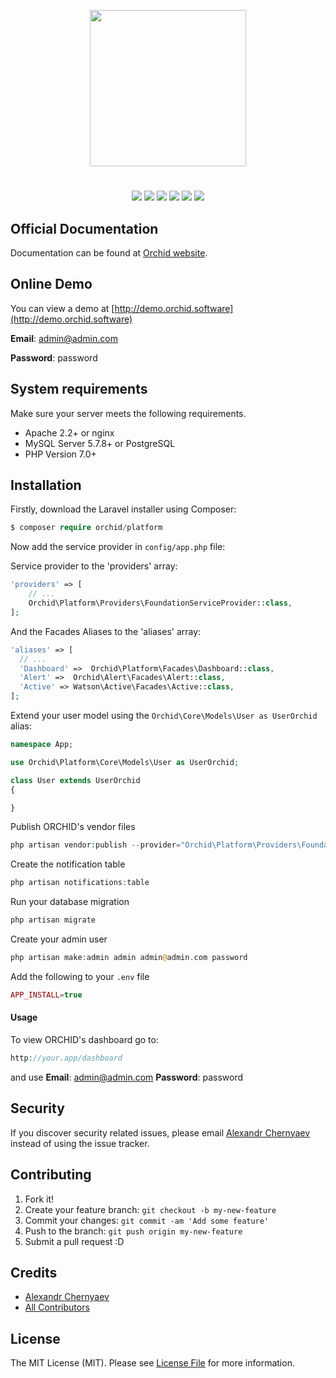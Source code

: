 <p align="center">
<a href="https://github.com/TheOrchid/Platform"><img width="250"  src="https://theorchid.github.io/assets/img/orchid.svg">
</a>
</p>


#

<p align="center">
<a href="https://www.paypal.me/tabuna/10usd"><img src="https://img.shields.io/badge/Donate-PayPal-green.svg"></a>
<a href="https://github.com/chiraggude/awesome-laravel#starter-projects"><img src="https://cdn.rawgit.com/sindresorhus/awesome/d7305f38d29fed78fa85652e3a63e154dd8e8829/media/badge.svg"></a>
<a href="https://styleci.io/repos/73781385"><img src="https://styleci.io/repos/73781385/shield?branch=master"/></a>
<a href="https://packagist.org/packages/orchid/platform"><img src="https://poser.pugx.org/orchid/platform/v/stable"/></a>
<a href="https://packagist.org/packages/orchid/platform"><img src="https://poser.pugx.org/orchid/platform/downloads"/></a>
<a href="https://packagist.org/packages/orchid/platform"><img src="https://poser.pugx.org/orchid/platform/license"/></a>
</p>

## Official Documentation

Documentation can be found at [Orchid website](http://orchid.software).

## Online Demo
You can view a demo at [http://demo.orchid.software](http://demo.orchid.software)

**Email**: admin@admin.com

**Password**: password


## System requirements

Make sure your server meets the following requirements.

- Apache 2.2+ or nginx
- MySQL Server 5.7.8+ or PostgreSQL
- PHP Version 7.0+


## Installation

Firstly, download the Laravel installer using Composer:
```php
$ composer require orchid/platform
```

Now add the service provider in  `config/app.php` file:

Service provider to the 'providers' array:
```php
'providers' => [
    // ...
    Orchid\Platform\Providers\FoundationServiceProvider::class,
];
```

And the Facades Aliases to the 'aliases' array:
```php
'aliases' => [
  // ...
  'Dashboard' =>  Orchid\Platform\Facades\Dashboard::class,
  'Alert' =>  Orchid\Alert\Facades\Alert::class,
  'Active' => Watson\Active\Facades\Active::class,
];
```

Extend your user model using the `Orchid\Core\Models\User as UserOrchid` alias:

```php
namespace App;

use Orchid\Platform\Core\Models\User as UserOrchid;

class User extends UserOrchid
{

}

```

Publish ORCHID's vendor files

```php
php artisan vendor:publish --provider="Orchid\Platform\Providers\FoundationServiceProvider"
```

Create the notification table
```php
php artisan notifications:table
```

Run your database migration
```php
php artisan migrate
```

Create your admin user
```php
php artisan make:admin admin admin@admin.com password
```

Add the following to your `.env` file

```php
APP_INSTALL=true
```

#### Usage

To view ORCHID's dashboard go to:
```php
http://your.app/dashboard
```
and use
**Email**: admin@admin.com
**Password**: password


## Security

If you discover security related issues, please email  [Alexandr Chernyaev](mailto:bliz48rus@gmail.com) instead of using the issue tracker.


## Contributing

1. Fork it!
2. Create your feature branch: `git checkout -b my-new-feature`
3. Commit your changes: `git commit -am 'Add some feature'`
4. Push to the branch: `git push origin my-new-feature`
5. Submit a pull request :D


## Credits

- [Alexandr Chernyaev](https://github.com/tabuna)
- [All Contributors](../../contributors)


## License

The MIT License (MIT). Please see [License File](LICENSE) for more information.
